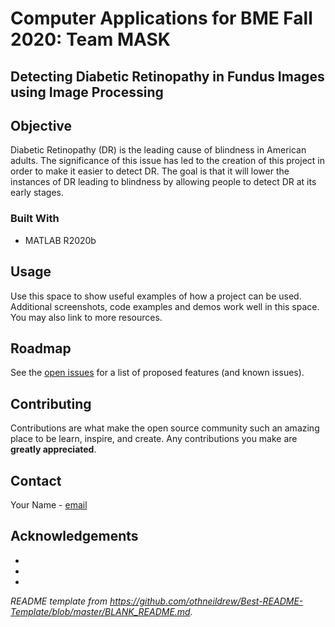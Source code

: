 <!-- ABOUT THE PROJECT -->
# Computer Applications for BME Fall 2020: Team MASK
## Detecting Diabetic Retinopathy in Fundus Images using Image Processing 
## Objective
Diabetic Retinopathy (DR) is the leading cause of blindness in American adults.  The significance of this issue has led to the creation of this project in order to make it easier to detect DR. The goal is that it will lower the instances of DR leading to blindness by allowing people to detect DR at its early stages.

### Built With
* MATLAB R2020b


<!-- USAGE EXAMPLES -->
## Usage
Use this space to show useful examples of how a project can be used. Additional screenshots, code examples and demos work well in this space. You may also link to more resources.

<!-- ROADMAP -->
## Roadmap
See the [open issues](https://github.com/sbaviriseaty/MASK/issues) for a list of proposed features (and known issues).

<!-- CONTRIBUTING -->
## Contributing
Contributions are what make the open source community such an amazing place to be learn, inspire, and create. Any contributions you make are **greatly appreciated**.

<!-- CONTACT -->
## Contact
Your Name - [email](mailto:example@website.com)

<!-- ACKNOWLEDGEMENTS -->
## Acknowledgements
* []()
* []()
* []()

*README template from https://github.com/othneildrew/Best-README-Template/blob/master/BLANK_README.md.*
